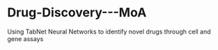 # Drug-Discovery---MoA
Using TabNet Neural Networks to identify novel drugs through cell and gene assays
